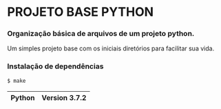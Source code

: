 # PROJETO BASE PYTHON

### Organização básica de arquivos de um projeto python.

Um simples projeto base com os iniciais diretórios para facilitar sua vida.

### Instalação de dependências

```sh
$ make
```

| Python | Version 3.7.2 |
| ------ | ------------- |
